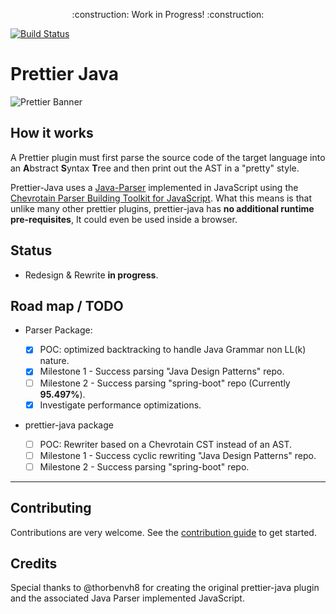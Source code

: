 <p align="center">
    :construction: Work in Progress! :construction:
</p>

[![Build Status](https://travis-ci.org/jhipster/prettier-java.svg?branch=master)](https://travis-ci.org/jhipster/prettier-java)

# Prettier Java

![Prettier Banner](https://raw.githubusercontent.com/prettier/prettier-logo/master/images/prettier-banner-light.png)

## How it works

A Prettier plugin must first parse the source code of the target language
into an **A**bstract **S**yntax **T**ree and then print out the AST in a "pretty" style.

Prettier-Java uses a [Java-Parser](./packages/java-parser) implemented in JavaScript using the
[Chevrotain Parser Building Toolkit for JavaScript](https://github.com/SAP/chevrotain).
What this means is that unlike many other prettier plugins, prettier-java has **no additional runtime pre-requisites**,
It could even be used inside a browser.

## Status

- Redesign & Rewrite **in progress**.

## Road map / TODO

- Parser Package:

  - [x] POC: optimized backtracking to handle Java Grammar non LL(k) nature.
  - [x] Milestone 1 - Success parsing "Java Design Patterns" repo.
  - [ ] Milestone 2 - Success parsing "spring-boot" repo (Currently **95.497%**).
  - [x] Investigate performance optimizations.

- prettier-java package

  - [ ] POC: Rewriter based on a Chevrotain CST instead of an AST.
  - [ ] Milestone 1 - Success cyclic rewriting "Java Design Patterns" repo.
  - [ ] Milestone 2 - Success parsing "spring-boot" repo.

---

## Contributing

Contributions are very welcome.
See the [contribution guide](./CONTRIBUTING.md) to get started.

## Credits

Special thanks to @thorbenvh8 for creating the original prettier-java
plugin and the associated Java Parser implemented JavaScript.
